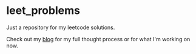 # leet_problems

Just a repository for my leetcode solutions. 

Check out my [blog](https://madcap-marsupial.notion.site/madcap-marsupial/2d08f57bd5514d41b400617e66c30e67?v=3fa3d654605241aca1e679b7ab141b2b) for my full thought process or for what I'm working on now.


